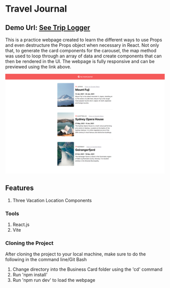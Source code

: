 # Travel Journal

## Demo Url: <a href="https://trip-logger.vercel.app/" target="_blank">See Trip Logger</a>

This is a practice webpage created to learn the different ways to use Props and even destructure the Props object when necessary in React. Not only that, to generate the card components for the carousel, the map method was used to loop through an array of data and create components that can then be rendered in the UI. The webpage is fully responsive and can be previewed using the link above.

![](https://github.com/Daniel-Ezekiel/travel-journal/blob/main/preview.png)

## Features

1. Three Vacation Location Components

### Tools

1. React.js
2. Vite

### Cloning the Project

After cloning the project to your local machine, make sure to do the following in the command line/Git Bash

1. Change directory into the Business Card folder using the 'cd' command
2. Run 'npm install'
3. Run 'npm run dev' to load the webpage
